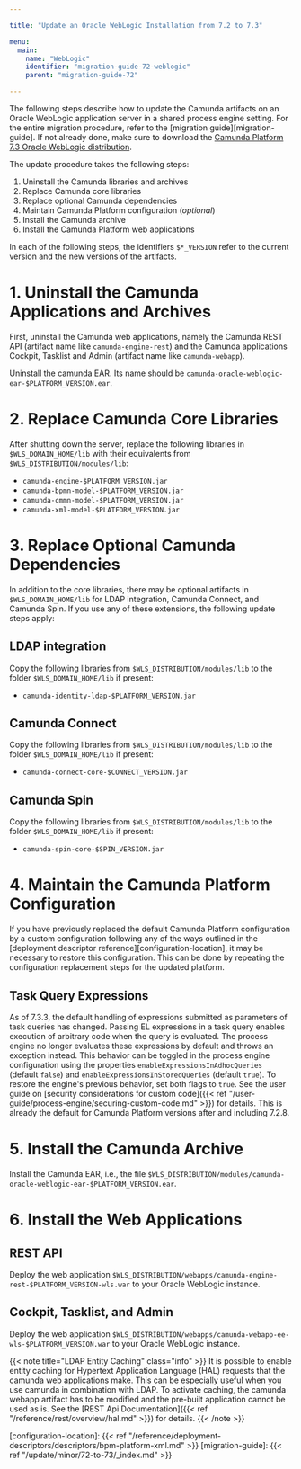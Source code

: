 ```yaml
---

title: "Update an Oracle WebLogic Installation from 7.2 to 7.3"

menu:
  main:
    name: "WebLogic"
    identifier: "migration-guide-72-weblogic"
    parent: "migration-guide-72"

---
```


The following steps describe how to update the Camunda artifacts on an Oracle WebLogic application server in a shared process engine setting. For the entire migration procedure, refer to the [migration guide][migration-guide]. If not already done, make sure to download the [Camunda Platform 7.3 Oracle WebLogic distribution](https://app.camunda.com/nexus/service/rest/repository/browse/internal/org/camunda/bpm/weblogic/camunda-bpm-weblogic/).

The update procedure takes the following steps:

1. Uninstall the Camunda libraries and archives
2. Replace Camunda core libraries
3. Replace optional Camunda dependencies
4. Maintain Camunda Platform configuration (*optional*)
5. Install the Camunda archive
6. Install the Camunda Platform web applications

In each of the following steps, the identifiers `$*_VERSION` refer to the current version and the new versions of the artifacts.


# 1. Uninstall the Camunda Applications and Archives

First, uninstall the Camunda web applications, namely the Camunda REST API (artifact name like `camunda-engine-rest`) and the Camunda applications Cockpit, Tasklist and Admin (artifact name like `camunda-webapp`).

Uninstall the camunda EAR. Its name should be `camunda-oracle-weblogic-ear-$PLATFORM_VERSION.ear`.


# 2. Replace Camunda Core Libraries

After shutting down the server, replace the following libraries in `$WLS_DOMAIN_HOME/lib` with their equivalents from `$WLS_DISTRIBUTION/modules/lib`:

* `camunda-engine-$PLATFORM_VERSION.jar`
* `camunda-bpmn-model-$PLATFORM_VERSION.jar`
* `camunda-cmmn-model-$PLATFORM_VERSION.jar`
* `camunda-xml-model-$PLATFORM_VERSION.jar`


# 3. Replace Optional Camunda Dependencies

In addition to the core libraries, there may be optional artifacts in `$WLS_DOMAIN_HOME/lib` for LDAP integration, Camunda Connect, and Camunda Spin. If you use any of these extensions, the following update steps apply:

## LDAP integration

Copy the following libraries from `$WLS_DISTRIBUTION/modules/lib` to the folder `$WLS_DOMAIN_HOME/lib` if present:

* `camunda-identity-ldap-$PLATFORM_VERSION.jar`

## Camunda Connect

Copy the following libraries from `$WLS_DISTRIBUTION/modules/lib` to the folder `$WLS_DOMAIN_HOME/lib` if present:

* `camunda-connect-core-$CONNECT_VERSION.jar`

## Camunda Spin

Copy the following libraries from `$WLS_DISTRIBUTION/modules/lib` to the folder `$WLS_DOMAIN_HOME/lib` if present:

* `camunda-spin-core-$SPIN_VERSION.jar`


# 4. Maintain the Camunda Platform Configuration

If you have previously replaced the default Camunda Platform configuration by a custom configuration following any of the ways outlined in the [deployment descriptor reference][configuration-location], it may be necessary to restore this configuration. This can be done by repeating the configuration replacement steps for the updated platform.

## Task Query Expressions

As of 7.3.3, the default handling of expressions submitted as parameters of task queries has changed. Passing EL expressions in a task query enables execution of arbitrary code when the query is evaluated. The process engine no longer evaluates these expressions by default and throws an exception instead. This behavior can be toggled in the process engine configuration using the properties `enableExpressionsInAdhocQueries` (default `false`) and `enableExpressionsInStoredQueries` (default `true`). To restore the engine's previous behavior, set both flags to `true`. See the user guide on [security considerations for custom code]({{< ref "/user-guide/process-engine/securing-custom-code.md" >}}) for details.
This is already the default for Camunda Platform versions after and including 7.2.8.


# 5. Install the Camunda Archive

Install the Camunda EAR, i.e., the file `$WLS_DISTRIBUTION/modules/camunda-oracle-weblogic-ear-$PLATFORM_VERSION.ear`.


# 6. Install the Web Applications

## REST API

Deploy the web application `$WLS_DISTRIBUTION/webapps/camunda-engine-rest-$PLATFORM_VERSION-wls.war` to your Oracle WebLogic instance.

## Cockpit, Tasklist, and Admin

Deploy the web application `$WLS_DISTRIBUTION/webapps/camunda-webapp-ee-wls-$PLATFORM_VERSION.war` to your Oracle WebLogic instance.

{{< note title="LDAP Entity Caching" class="info" >}}
It is possible to enable entity caching for Hypertext Application Language (HAL) requests that the camunda web applications make. This can be especially useful when you use camunda in combination with LDAP. To activate caching, the camunda webapp artifact has to be modified and the pre-built application cannot be used as is. See the [REST Api Documentation]({{< ref "/reference/rest/overview/hal.md" >}}) for details.
{{< /note >}}

[configuration-location]: {{< ref "/reference/deployment-descriptors/descriptors/bpm-platform-xml.md" >}}
[migration-guide]: {{< ref "/update/minor/72-to-73/_index.md" >}}
